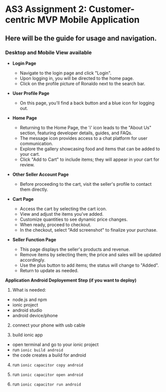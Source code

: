 <h1>AS3 Assignment 2: Customer-centric MVP Mobile Application</h1>
<h2>Here will be the guide for usage and navigation.</h2>
<h3>Desktop and Mobile View available</h3>

- **Login Page**

  - Navigate to the login page and click "Login".
  - Upon logging in, you will be directed to the home page.
  - Click on the profile picture of Ronaldo next to the search bar.

- **User Profile Page**

  - On this page, you'll find a back button and a blue icon for logging out.

- **Home Page**

  - Returning to the Home Page, the 'i' icon leads to the "About Us" section, featuring developer details, guides, and FAQs.
  - The message icon provides access to a chat platform for user communication.
  - Explore the gallery showcasing food and items that can be added to your cart.
  - Click "Add to Cart" to include items; they will appear in your cart for review.

- **Other Seller Account Page**

  - Before proceeding to the cart, visit the seller's profile to contact them directly.

- **Cart Page**

  - Access the cart by selecting the cart icon.
  - View and adjust the items you've added.
  - Customize quantities to see dynamic price changes.
  - When ready, proceed to checkout.
  - In the checkout, select "Add screenshot" to finalize your purchase.

- **Seller Function Page**
  - This page displays the seller's products and revenue.
  - Remove items by selecting them; the price and sales will be updated accordingly.
  - Use the plus button to add items; the status will change to "Added".
  - Return to update as needed.

**Application Android Deployement Step (if you want to deploy)**

1. What is needed:

- node.js and npm
- ionic project
- android studio
- android device/phone

2. connect your phone with usb cable

3. build ionic app

- open terminal and go to your ionic project
- run `ionic build android`
- the code creates a build for android

4. run `ionic capacitor copy android`

5. run `ionic capacitor open android`

6. run `ionic capacitor run android`
